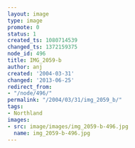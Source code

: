 ```yaml
---
layout: image
type: image
promote: 0
status: 1
created_ts: 1080714539
changed_ts: 1372159375
node_id: 496
title: IMG_2059-b
author: anj
created: '2004-03-31'
changed: '2013-06-25'
redirect_from:
- "/node/496/"
permalink: "/2004/03/31/img_2059_b/"
tags:
- Northland
images:
- src: image/images/img_2059-b-496.jpg
  name: img_2059-b-496.jpg
---
```


